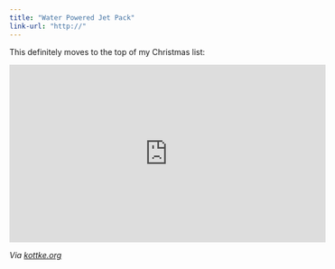 ```yaml
---
title: "Water Powered Jet Pack"
link-url: "http://"
---
```

<p>This definitely moves to the top of my Christmas list:</p>
<div align="center">
<iframe width="560" height="315" src="http://www.youtube.com/embed/h-7RlL3YtiQ?rel=0&amp;hd=1" frameborder="0" allowfullscreen></iframe>
</div>
<p><em>Via <a href="http://kottke.org/11/12/water-powered-jet-pack-lets-you-swim-like-a-dolphin">kottke.org</a></em></p>
